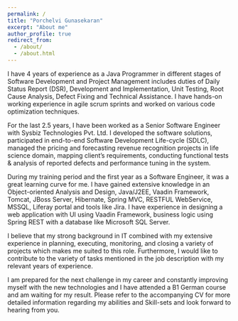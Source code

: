 ```yaml
---
permalink: /
title: "Porchelvi Gunasekaran"
excerpt: "About me"
author_profile: true
redirect_from: 
  - /about/
  - /about.html
---
```



I have 4 years of experience as a Java Programmer in different stages of Software Development and Project Management includes duties of Daily Status Report (DSR), Development and Implementation, Unit Testing, Root Cause Analysis, Defect Fixing and Technical Assistance. I have hands-on working experience in agile scrum sprints and worked on various code optimization techniques.

For the last 2.5 years, I have been worked as a Senior Software Engineer with Sysbiz Technologies Pvt. Ltd.  I developed the software solutions, participated in end-to-end Software Development Life-cycle (SDLC), managed the pricing and forecasting revenue recognition projects in life science domain, mapping client’s requirements, conducting functional tests & analysis of reported defects and performance tuning in the system.

During my training period and the first year as a Software Engineer, it was a great learning curve for me. I have gained extensive knowledge in an Object-oriented Analysis and Design, Java/J2EE, Vaadin Framework, Tomcat, JBoss Server, Hibernate, Spring MVC, RESTFUL WebService, MSSQL, Liferay portal and tools like Jira. I have experience in designing a web application with UI using Vaadin Framework, business logic using Spring REST with a database like Microsoft SQL Server. 

I believe that my strong background in IT combined with my extensive experience in planning, executing, monitoring, and closing a variety of projects which makes me suited to this role. Furthermore, I  would like to contribute to the variety of tasks mentioned in the job description with my relevant years of experience.

I am prepared for the next challenge in my career and constantly improving myself with the new technologies and I have attended a B1 German course and am waiting for my result. Please refer to the accompanying CV for more detailed information regarding my abilities and Skill-sets and look forward to hearing from you.

